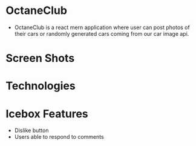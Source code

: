 # OctaneClub
* OctaneClub is a react mern application where user can post photos of their cars or randomly generated cars coming from our car image api. 
# Screen Shots
# Technologies
# Icebox Features
* Dislike button
* Users able to respond to comments
